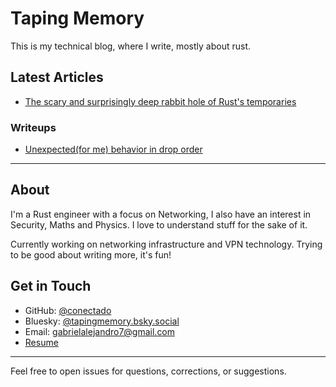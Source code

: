# Taping Memory

This is my technical blog, where I write, mostly about rust.

## Latest Articles

* [The scary and surprisingly deep rabbit hole of Rust's temporaries]()

### Writeups

* [Unexpected(for me) behavior in drop order](https://gist.github.com/conectado/25076d49734e692e51b7c5b4f2d3d7ff)

---

## About

I'm a Rust engineer with a focus on Networking, I also have an interest in Security, Maths and Physics. I love to understand stuff for the sake of it.

Currently working on networking infrastructure and VPN technology. Trying to be good about writing more, it's fun!

## Get in Touch

- GitHub: [@conectado](https://github.com/conectado)
- Bluesky: [@tapingmemory.bsky.social](https://bsky.app/profile/tapingmemory.bsky.social)
- Email: [gabrielalejandro7@gmail.com](mailto:gabrielalejandro7@gmail.com)
- [Resume](./resume.md)
---

Feel free to open issues for questions, corrections, or suggestions.
